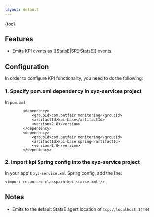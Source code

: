 ```yaml
---
layout: default
---
```

{toc}

## Features

* Emits KPI events as [[StatsE|SRE:StatsE]] events. 

## Configuration

In order to configure KPI functionality, you need to do the following:

### 1. Specify pom.xml dependency in xyz-services project

In ```pom.xml```
```
        <dependency>
            <groupId>com.betfair.monitoring</groupId>
            <artifactId>kpi-base</artifactId>
            <version>2.8</version>
        </dependency>
        <dependency>
            <groupId>com.betfair.monitoring</groupId>
            <artifactId>kpi-base-spring</artifactId>
            <version>2.8</version>
        </dependency>
```


### 2. Import kpi Spring config into the xyz-service project

In your app's ```xyz-service.xml``` Spring config, add the line:
```
<import resource="classpath:kpi-statse.xml"/>
```

## Notes

* Emits to the default StatsE agent location of ```tcp://localhost:14444```


